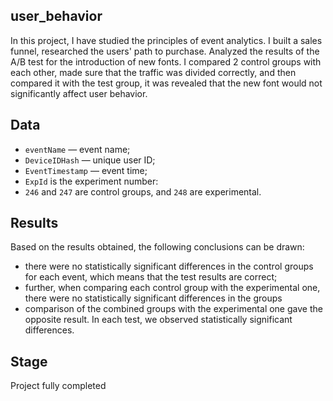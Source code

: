 ## user_behavior

In this project, I have studied the principles of event analytics. I built a sales funnel, researched the users' path to purchase. Analyzed the results of the A/B test for the introduction of new fonts. I compared 2 control groups with each other, made sure that the traffic was divided correctly, and then compared it with the test group, it was revealed that the new font would not significantly affect user behavior.

## Data
- `eventName` — event name;
- `DeviceIDHash` — unique user ID;
- `EventTimestamp` — event time;
- `ExpId` is the experiment number:
- `246` and `247` are control groups, and `248` are experimental.

## Results
Based on the results obtained, the following conclusions can be drawn:
* there were no statistically significant differences in the control groups for each event, which means that the test results are correct;
* further, when comparing each control group with the experimental one, there were no statistically significant differences in the groups
* comparison of the combined groups with the experimental one gave the opposite result. In each test, we observed statistically significant differences.

## Stage
Project fully completed
